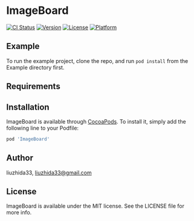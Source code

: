 # ImageBoard

[![CI Status](https://img.shields.io/travis/liuzhida33/ImageBoard.svg?style=flat)](https://travis-ci.org/liuzhida33/ImageBoard)
[![Version](https://img.shields.io/cocoapods/v/ImageBoard.svg?style=flat)](https://cocoapods.org/pods/ImageBoard)
[![License](https://img.shields.io/cocoapods/l/ImageBoard.svg?style=flat)](https://cocoapods.org/pods/ImageBoard)
[![Platform](https://img.shields.io/cocoapods/p/ImageBoard.svg?style=flat)](https://cocoapods.org/pods/ImageBoard)

## Example

To run the example project, clone the repo, and run `pod install` from the Example directory first.

## Requirements

## Installation

ImageBoard is available through [CocoaPods](https://cocoapods.org). To install
it, simply add the following line to your Podfile:

```ruby
pod 'ImageBoard'
```

## Author

liuzhida33, liuzhida33@gmail.com

## License

ImageBoard is available under the MIT license. See the LICENSE file for more info.
